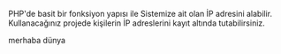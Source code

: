 PHP'de basit bir fonksiyon yapısı ile Sistemize ait olan İP adresini alabilir. Kullanacağınız projede kişilerin İP adreslerini kayıt altında tutabilirsiniz.


merhaba dünya
